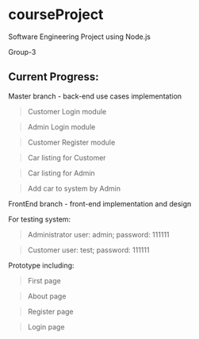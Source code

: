 # courseProject

Software Engineering Project using Node.js

Group-3

## Current Progress:

Master branch - back-end use cases implementation

> Customer Login module

> Admin Login module

> Customer Register module

> Car listing for Customer

> Car listing for Admin

> Add car to system by Admin

FrontEnd branch - front-end implementation and design

For testing system: 

> Administrator user: admin; password: 111111

> Customer user: test; password: 111111


Prototype including:

> First page

> About page

> Register page

> Login page
